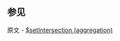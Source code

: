 ## 参见

原文 - [$setIntersection (aggregation)]( https://docs.mongodb.com/manual/reference/operator/aggregation/setIntersection/ )

